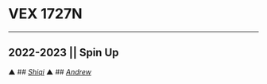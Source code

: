 # **VEX 1727N**  


---
## 2022-2023 || Spin Up

▲ ## [*Shiqi*](https://github.com/lumx7)
▲ ## [*Andrew*](https://github.com/Panda248)
